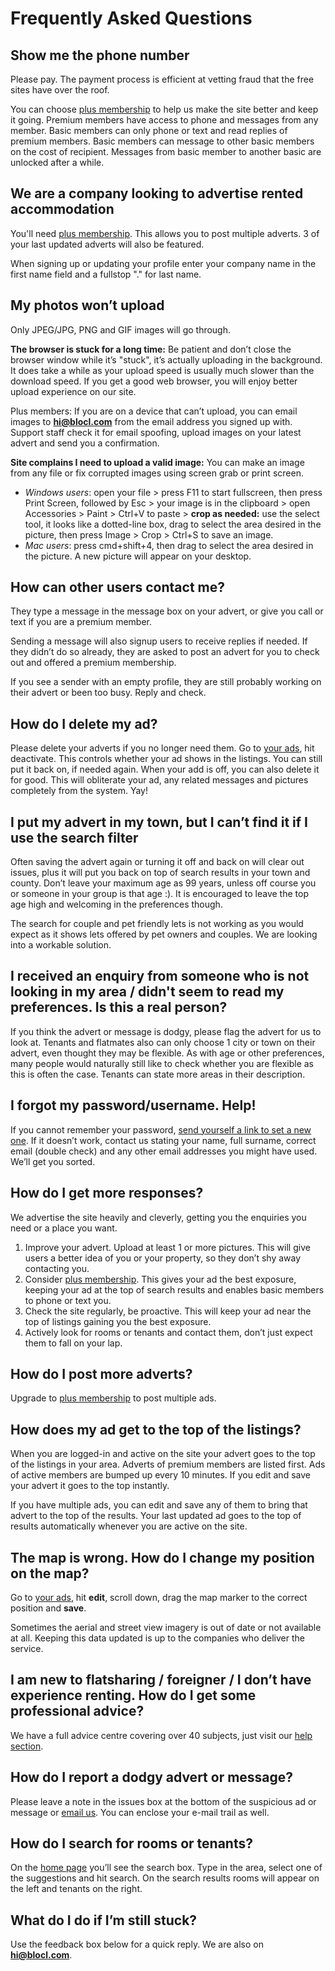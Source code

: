 Frequently Asked Questions
==========================

Show me the phone number
------------------------
Please pay. The payment process is efficient at vetting fraud that the free
sites have over the roof.

You can choose [plus membership](/help/plus) to help us make the
site better and keep it going. Premium members have access to phone and messages
from any member. Basic members can only phone or text and read replies of
premium members. Basic members can message to other basic members on the cost of
recipient. Messages from basic member to another basic are unlocked after a
while.

We are a company looking to advertise rented accommodation
----------------------------------------------------------
You'll need [plus membership](/help/plus). This allows you to post
multiple adverts. 3 of your last updated adverts will also be featured.

When signing up or updating your profile enter your company name in the first
name field and a fullstop "." for last name.

My photos won’t upload
----------------------
Only JPEG/JPG, PNG and GIF images will go through.

**The browser is stuck for a long time:** Be patient and don’t close the browser
window while it’s "stuck", it’s actually uploading in the background. It does
take a while as your upload speed is usually much slower than the download
speed. If you get a good web browser, you will enjoy better upload experience on
our site.

Plus members: If you are on a device that can’t upload, you can email images to
**hi@blocl.com** from the email address you signed up with. Support staff
check it for email spoofing, upload images on your latest advert and send you a
confirmation.

**Site complains I need to upload a valid image:** You can make an image from
any file or fix corrupted images using screen grab or print screen.

* *Windows users*: open your file > press F11 to start fullscreen, then press Print Screen,
  followed by Esc > your image is in the clipboard > open Accessories >
  Paint > Ctrl+V to paste > **crop as needed:** use the select tool,
  it looks like a dotted-line box, drag to select the area desired in the picture,
  then press Image > Crop > Ctrl+S to save an image.
* *Mac users*: press cmd+shift+4, then drag to select the area desired in the picture.
  A new picture will appear on your desktop.

How can other users contact me?
-------------------------------
They type a message in the message box on your advert, or give you call or text
if you are a premium member.

Sending a message will also signup users to receive replies if needed. If they
didn’t do so already, they are asked to post an advert for you to check out and
offered a premium membership.

If you see a sender with an empty profile, they are still probably working on
their advert or been too busy. Reply and check.

How do I delete my ad?
----------------------
Please delete your adverts if you no longer need them. Go to [your ads](/ads),
hit deactivate. This controls whether your ad shows in the listings. You can
still put it back on, if needed again. When your add is off, you can also delete
it for good. This will obliterate your ad, any related messages and pictures
completely from the system. Yay!

I put my advert in my town, but I can’t find it if I use the search filter
----------------------------------------------------------------------------
Often saving the advert again or turning it off and back on will clear out
issues, plus it will put you back on top of search results in your town and
county. Don’t leave your maximum age as 99 years, unless off course you or
someone in your group is that age :). It is encouraged to leave the top age high
and welcoming in the preferences though.

The search for couple and pet friendly lets is not working as you would expect
as it shows lets offered by pet owners and couples. We are looking into a
workable solution.

I received an enquiry from someone who is not looking in my area / didn't seem to read my preferences. Is this a real person?
-----------------------------------------------------------------------------------------------------------------------------
If you think the advert or message is dodgy, please flag the advert for us to look at.
Tenants and flatmates also can only choose 1 city or town on their advert, even
thought they may be flexible. As with age or other preferences, many people
would naturally still like to check whether you are flexible as this is often
the case. Tenants can state more areas in their description. 

I forgot my password/username. Help!
------------------------------------
If you cannot remember your password, [send yourself a link to set a new
one](/account/password/reset/). If it doesn’t work, contact us stating your
name, full surname, correct email (double check) and any other email addresses
you might have used. We’ll get you sorted.

How do I get more responses?
----------------------------
We advertise the site heavily and cleverly, getting you the enquiries you need
or a place you want.

1. Improve your advert. Upload at least 1 or more pictures. This will give users a better idea of you or your property, so they don’t shy away contacting you.
2. Consider [plus membership](/help/plus). This gives your ad the best exposure, keeping your ad at the top of search results and enables basic members to phone or text you.
3. Check the site regularly, be proactive. This will keep your ad near the top of listings gaining you the best exposure.
4. Actively look for rooms or tenants and contact them, don’t just expect them to fall on your lap.

How do I post more adverts?
---------------------------
Upgrade to [plus membership](/help/plus) to post multiple ads.

How does my ad get to the top of the listings?
----------------------------------------------
When you are logged-in and active on the site your advert goes to the top of the
listings in your area. Adverts of premium members are listed first. Ads of
active members are bumped up every 10 minutes. If you edit and save your advert
it goes to the top instantly.

If you have multiple ads, you can edit and save any of them to bring that advert
to the top of the results. Your last updated ad goes to the top of results
automatically whenever you are active on the site.

The map is wrong. How do I change my position on the map?
---------------------------------------------------------
Go to [your ads](/ads), hit **edit**, scroll down, drag the map marker to the
correct position and **save**.

Sometimes the aerial and street view imagery is out of date or not available at
all. Keeping this data updated is up to the companies who deliver the service.

I am new to flatsharing / foreigner / I don’t have experience renting. How do I get some professional advice?
-------------------------------------------------------------------------------------------------------------
We have a full advice centre covering over 40 subjects, just visit our [help section](/help).

How do I report a dodgy advert or message?
------------------------------------------
Please leave a note in the issues box at the bottom of the suspicious ad or
message or [email us](/contact). You can enclose your e-mail trail as well.

How do I search for rooms or tenants?
-------------------------------------
On the [home page](/rooms/) you’ll see the search box. Type in the area, select one of
the suggestions and hit search. On the search results rooms will appear on the
left and tenants on the right.

What do I do if I’m still stuck?
--------------------------------
Use the feedback box below for a quick reply. We are also on
**hi@blocl.com**.
